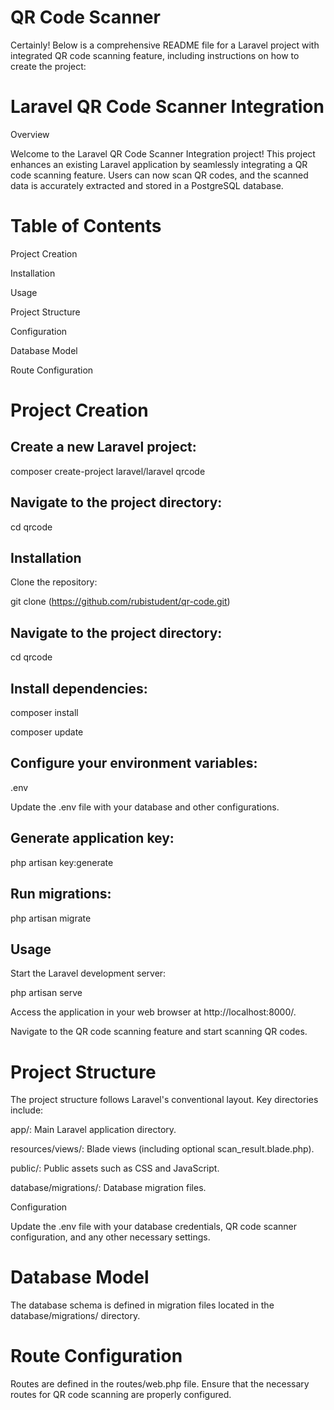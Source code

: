 # QR Code Scanner

Certainly! Below is a comprehensive README file for a Laravel project with integrated QR code scanning feature, including instructions on how to create the project:

# Laravel QR Code Scanner Integration
Overview

Welcome to the Laravel QR Code Scanner Integration project! This project enhances an existing Laravel application by seamlessly integrating a QR code scanning feature. Users can now scan QR codes, and the scanned data is accurately extracted and stored in a PostgreSQL database.

# Table of Contents
Project Creation

Installation

Usage

Project Structure

Configuration

Database Model

Route Configuration

# Project Creation

## Create a new Laravel project:

composer create-project laravel/laravel qrcode

## Navigate to the project directory:


cd qrcode

## Installation

Clone the repository:


git clone (https://github.com/rubistudent/qr-code.git)
## Navigate to the project directory:
cd qrcode
## Install dependencies:
composer install

composer update
## Configure your environment variables:
 .env
 
Update the .env file with your database and other configurations.

## Generate application key:


php artisan key:generate
## Run migrations:

php artisan migrate
## Usage
Start the Laravel development server:

php artisan serve

Access the application in your web browser at http://localhost:8000/.

Navigate to the QR code scanning feature and start scanning QR codes.

# Project Structure
The project structure follows Laravel's conventional layout. Key directories include:

app/: Main Laravel application directory.

resources/views/: Blade views (including optional scan_result.blade.php).

public/: Public assets such as CSS and JavaScript.

database/migrations/: Database migration files.

Configuration

Update the .env file with your database credentials, QR code scanner configuration, and any other necessary settings.

# Database Model
The database schema is defined in migration files located in the database/migrations/ directory.

# Route Configuration
Routes are defined in the routes/web.php file. Ensure that the necessary routes for QR code scanning are properly configured.
